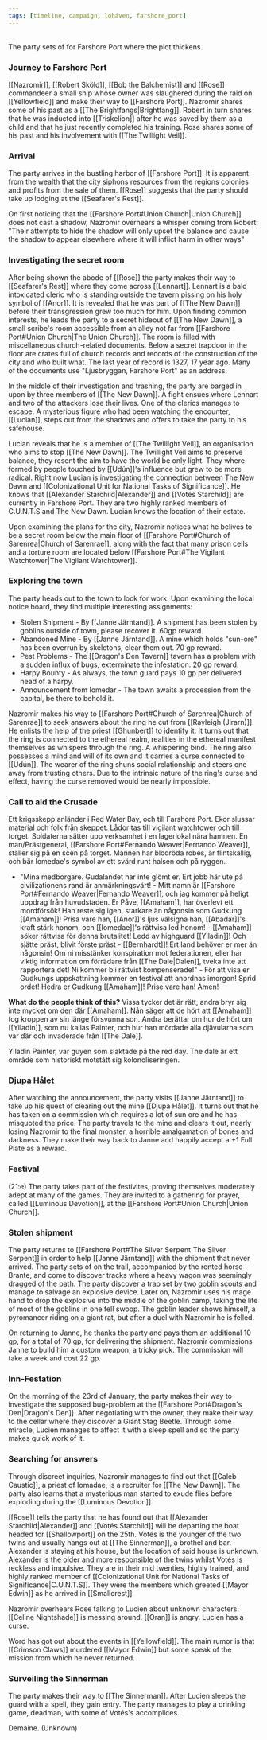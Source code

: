 ```yaml
---
tags: [timeline, campaign, loháven, farshore_port]
---
```

<span  
class='ob-timelines'  
data-date='1344-01-19'  
data-title='Intrigues in Farshore Port'  
data-class='orange'  
data-img = 'Images/FarshorePortImage.jpg'  
data-type='range'>  
The party sets of for Farshore Port where the plot thickens.
</span>
### Journey to Farshore Port
[[Nazromir]], [[Robert Sköld]], [[Bob the Balchemist]] and [[Rose]] commandeer a small ship whose owner was slaughered during the raid on [[Yellowfield]] and make their way to [[Farshore Port]]. Nazromir shares some of his past as a [[The Brightfangs|Brightfang]]. Robert in turn shares that he was inducted into [[Triskelion]] after he was saved by them as a child and that he just recently completed his training. Rose shares some of his past and his involvement with [[The Twillight Veil]]. 

### Arrival
The party arrives in the bustling harbor of [[Farshore Port]]. It is apparent from the wealth that the city siphons resources from the regions colonies and profits from the sale of them. [[Rose]] suggests that the party should take up lodging at the [[Seafarer's Rest]]. 

On first noticing that the [[Farshore Port#Union Church|Union Church]] does not cast a shadow, Nazromir overhears a whisper coming from Robert: "Their attempts to hide the shadow will only upset the balance and cause the shadow to appear elsewhere where it will inflict harm in other ways"

### Investigating the secret room
After being shown the abode of [[Rose]] the party makes their way to [[Seafarer's Rest]] where they come across [[Lennart]]. Lennart is a bald intoxicated cleric who is standing outside the tavern pissing on his holy symbol of [[Anor]]. It is revealed that he was part of [[The New Dawn]] before their transgression grew too much for him. Upon finding common interests, he leads the party to a secret hideout of [[The New Dawn]], a small scribe's room accessible from an alley not far from [[Farshore Port#Union Church|The Union Church]]. The room is filled with miscellaneous church-related documents. Below a secret trapdoor in the floor are crates full of church records and records of the construction of the city and who built what. The last year of record is 1327, 17 year ago. Many of the documents use "Ljusbryggan, Farshore Port" as an address. 

In the middle of their investigation and trashing, the party are barged in upon by three members of [[The New Dawn]]. A fight ensues where Lennart and two of the attackers lose their lives. One of the clerics manages to escape. A mysterious figure who had been watching the encounter, [[Lucian]], steps out from the shadows and offers to take the party to his safehouse.

Lucian reveals that he is a member of [[The Twillight Veil]], an organisation who aims to stop [[The New Dawn]]. The Twillight Veil aims to preserve balance, they resent the aim to have the world be only light. They where formed by people touched by [[Udún]]'s influence but grew to be more radical. Right now Lucian is investigating the connection between The New Dawn and [[Colonizational Unit for National Tasks of Significance]].  He knows that [[Alexander Starchild|Alexander]] and [[Votés Starchild]] are currently in Farshore Port. They are two highly ranked members of C.U.N.T.S and The New Dawn. Lucian knows the location of their estate.

Upon examining the plans for the city, Nazromir notices what he belives to be a secret room below the main floor of [[Farshore Port#Church of Sarenrea|Church of Sarenrae]], along with the fact that many prison cells and a torture room are located below [[Farshore Port#The Vigilant Watchtower|The Vigilant Watchtower]]. 

### Exploring the town
The party heads out to the town to look for work. Upon examining the local notice board, they find multiple interesting assignments:
* Stolen Shipment - By [[Janne Järntand]]. A shipment has been stolen by goblins outside of town, please recover it. 60gp reward. 
* Abandoned Mine - By [[Janne Järntand]]. A mine which holds "sun-ore" has been overrun by skeletons, clear them out. 70 gp reward. 
* Pest Problems - The [[Dragon's Den Tavern]] tavern has a problem with a sudden influx of bugs, exterminate the infestation. 20 gp reward.
* Harpy Bounty - As always, the town guard pays 10 gp per delivered head of a harpy.
* Announcement from Iomedar - The town awaits a procession from the capital, be there to behold it. 

Nazromir makes his way to [[Farshore Port#Church of Sarenrea|Church of Sarenrae]] to seek answers about the ring he cut from [[Rayleigh (Jirarn)]]. He enlists the help of the priest [[Ghunbert]] to identify it. It turns out that the ring is connected to the ethereal realm, realities in the ethereal manifest themselves as whispers through the ring. A whispering bind. The ring also possesses a mind and will of its own and it carries a curse connected to [[Udún]]. The wearer of the ring shuns social relationship and steers one away from trusting others. Due to the intrinsic nature of the ring's curse and effect, having the curse removed would be nearly impossible. 

### Call to aid the Crusade
Ett krigsskepp anländer i Red Water Bay, och till Farshore Port. Ekor slussar material och folk från skeppet. Lådor tas till vigilant watchtower och till torget. Soldaterna sätter upp verksamhet i en lagerlokal nära hamnen. En man/Prästgeneral, [[Farshore Port#Fernando Weaver|Fernando Weaver]], ställer sig på en scen på torget. Mannen har blodröda robes, är flintskallig, och bär Iomedae's symbol av ett svärd runt halsen och på ryggen. 
- "Mina medborgare. Gudalandet har inte glömt er. Ert jobb här ute på civilizationens rand är anmärkningsvärt! - Mitt namn är [[Farshore Port#Fernando Weaver|Fernando Weaver]], och jag kommer på heligt uppdrag från huvudstaden. Er Påve, [[Amaham]], har överlevt ett mordförsök! Han reste sig igen, starkare än någonsin som Gudkung [[Amaham]]! Prisa vare han, [[Anor]]'s ljus välsigna han, [[Abadar]]'s kraft stärk honom, och [[Iomedae]]'s rättvisa led honom! - [[Amaham]] söker rättvisa för denna brutalitet! Ledd av highguard [[Ylladin]]! Och sjätte präst, blivit förste präst - [[Bernhardt]]! Ert land behöver er mer än någonsin! Om ni misstänker konspiration mot federationen, eller har viktig information om förrädare från [[The Dale|Dalen]], tveka inte att rapportera det! Ni kommer bli rättvist kompenserade!" - För att visa er Gudkungs uppskattning kommer en festival att anordnas imorgon! Sprid ordet! Hedra er Gudkung [[Amaham]]! Prise vare han! Amen! 

**What do the people think of this?** Vissa tycker det är rätt, andra bryr sig inte mycket om den där [[Amaham]]. Nån säger att de hört att [[Amaham]] tog kroppen av sin länge försvunna son. Andra berättar om hur de hört om [[Ylladin]], som nu kallas Painter, och hur han mördade alla djävularna som var där och invaderade från [[The Dale]].

Ylladin Painter, var guyen som slaktade på the red day. The dale är ett område som historiskt motstått sig kolonoliseringen. 

### Djupa Hålet
After watching the announcement, the party visits [[Janne Järntand]] to take up his quest of clearing out the mine [[Djupa Hålet]]. It turns out that he has taken on a commission which requires a lot of sun ore and he has misquoted the price. The party travels to the mine and clears it out, nearly losing Nazromir to the final monster, a horrible amalgamation of bones and darkness. They make their way back to Janne and happily accept a +1 Full Plate as a reward. 

### Festival 
(21:e) The party takes part of the festivites, proving themselves moderately adept at many of the games. They are invited to a gathering for prayer, called [[Luminous Devotion]], at the [[Farshore Port#Union Church|Union Church]]. 

### Stolen shipment
The party returns to [[Farshore Port#The Silver Serpent|The Silver Serpent]] in order to help [[Janne Järntand]] with the shipment that never arrived. The party sets of on the trail, accompanied by the rented horse Brante, and come to discover tracks where a heavy wagon was seemingly dragged of the path. The party discover a trap set by two goblin scouts and manage to salvage an explosive device. Later on, Nazromir uses his mage hand to drop the explosive into the middle of the goblin camp, taking the life of most of the goblins in one fell swoop. The goblin leader shows himself, a pyromancer riding on a giant rat, but after a duel with Nazromir he is felled. 

On returning to Janne, he thanks the party and pays them an additional 10 gp, for a total of 70 gp, for delivering the shipment. Nazromir commissions Janne to build him a custom weapon, a tricky pick. The commission will take a week and cost 22 gp. 

### Inn-Festation
On the morning of the 23rd of January, the party makes their way to investigate the supposed bug-problem at the [[Farshore Port#Dragon's Den|Dragon's Den]]. After negotiating with the owner, they make their way to the cellar where they discover a Giant Stag Beetle. Through some miracle, Lucien manages to affect it with a sleep spell and so the party makes quick work of it. 

### Searching for answers
Through discreet inquiries, Nazromir manages to find out that [[Caleb Caustic]],  a priest of Iomadae, is a recruiter for [[The New Dawn]]. The party also learns that a mysterious man started to exude flies before exploding during the [[Luminous Devotion]].

[[Rose]] tells the party that he has found out that [[Alexander Starchild|Alexander]] and [[Votés Starchild]] will be departing the boat headed for [[Shallowport]] on the 25th. Votés is the younger of the two twins and usually hangs out at [[The Sinnerman]], a brothel and bar. Alexander is staying at his house, but the location of said house is unknown. Alexander is the older and more responsible of the twins whilst Votés is reckless and impulsive. They are in their mid twenties, highly trained, and highly ranked member of [[Colonizational Unit for National Tasks of Significance|C.U.N.T.S]]. They were the members which greeted [[Mayor Edwin]] as he arrived in [[Smallcrest]]. 

Nazromir overhears Rose talking to Lucien about unknown characters. [[Celine Nightshade]] is messing around. [[Oran]] is angry. Lucien has a curse. 

Word has got out about the events in [[Yellowfield]]. The main rumor is that [[Crimson Claws]] murdered [[Mayor Edwin]] but some speak of the mission from which he never returned. 

### Surveiling the Sinnerman
The party makes their way to [[The Sinnerman]]. After Lucien sleeps the guard with a spell, they gain entry. The party manages to play a drinking game, deadman, with some of Votés's accomplices. 

Demaine. (Unknown)